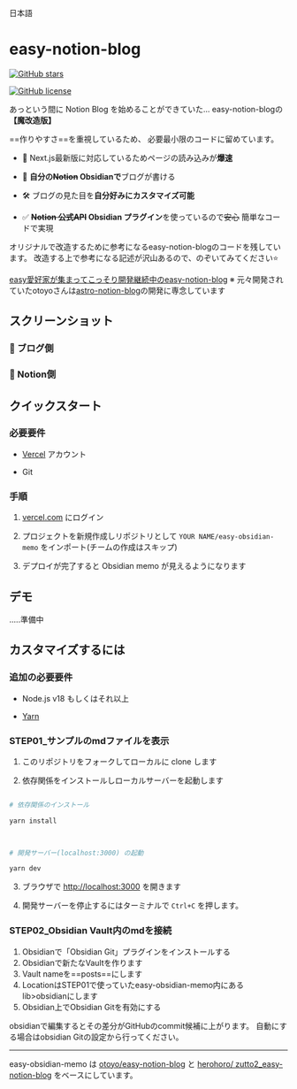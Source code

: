 日本語  

  

# easy-notion-blog

  

[![GitHub stars](https://img.shields.io/github/stars/otoyo/easy-notion-blog)](https://github.com/herohoro/easy-obsidian-memo/stargazers)

[![GitHub license](https://img.shields.io/github/license/otoyo/easy-notion-blog)](https://github.com/herohoro/easy-obsidian-memo/blob/master/LICENSE)

  



  

あっという間に Notion Blog を始めることができていた...
easy-notion-blogの **【魔改造版】**

==作りやすさ==を重視しているため、
必要最小限のコードに留めています。

- :rocket: Next.js最新版に対応しているためページの読み込みが**爆速**

- :pencil: **自分の~~Notion~~ Obsidianで**ブログが書ける

- :hammer_and_wrench: ブログの見た目を**自分好みにカスタマイズ可能**

- :white_check_mark: **~~Notion 公式API~~ Obsidian プラグイン**を使っているので~~安心~~ 簡単なコードで実現


オリジナルで改造するために参考になるeasy-notion-blogのコードを残しています。
改造する上で参考になる記述が沢山あるので、のぞいてみてください⭐

[easy愛好家が集まってこっそり開発継続中のeasy-notion-blog](https://github.com/herohoro/zutto2_easy-notion-blog)
※ 元々開発されていたotoyoさんは[astro-notion-blog](https://github.com/otoyo/astro-notion-blog)の開発に専念しています  



## スクリーンショット

  

### :camera_flash: ブログ側

  


  

### :camera_flash: Notion側

  


  

## クイックスタート

  

### 必要要件

  

- [Vercel](https://vercel.com/) アカウント

- Git

  

### 手順

  


1. [vercel.com](https://vercel.com/) にログイン

2. プロジェクトを新規作成しリポジトリとして `YOUR NAME/easy-obsidian-memo` をインポート(チームの作成はスキップ)

3. デプロイが完了すると Obsidian memo が見えるようになります

  



  

## デモ

.....準備中  




  

## カスタマイズするには

  

### 追加の必要要件

  

- Node.js v18 もしくはそれ以上

- [Yarn](https://yarnpkg.com/getting-started)


  

### STEP01_サンプルのmdファイルを表示


  

1. このリポジトリをフォークしてローカルに clone します

2. 依存関係をインストールしローカルサーバーを起動します

  

```sh

# 依存関係のインストール

yarn install

  

# 開発サーバー(localhost:3000) の起動

yarn dev

```

  

3. ブラウザで [http://localhost:3000](http://localhost:3000) を開きます  

4. 開発サーバーを停止するにはターミナルで `Ctrl+C` を押します。

  


  
### STEP02_Obsidian Vault内のmdを接続


1. Obsidianで「Obsidian Git」プラグインをインストールする
2. Obsidianで新たなVaultを作ります
3. Vault nameを==posts==にします
4. LocationはSTEP01で使っていたeasy-obsidian-memo内にあるlib>obsidianにします
5. Obsidian上でObsidian Gitを有効にする

obsidianで編集するとその差分がGitHubのcommit候補に上がります。
自動にする場合はobsidian Gitの設定から行ってください。
  



  

---

  

easy-obsidian-memo は [otoyo/easy-notion-blog](https://github.com/otoyo/easy-notion-blog) と [herohoro/ zutto2_easy-notion-blog](https://github.com/herohoro/zutto2_easy-notion-blog) をベースにしています。
